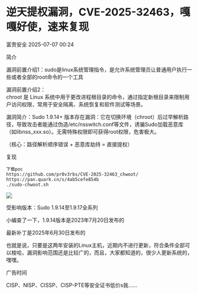 #  逆天提权漏洞，CVE-2025-32463，嘎嘎好使，速来复现  
 富贵安全   2025-07-07 00:24  
  
简介  
  
  
  
漏洞前置介绍1：sudo是linux系统管理指令，是允许系统管理员让普通用户执行一些或者全部的root命令的一个工具  
  
漏洞前置介绍2：  
chroot 是 Linux 系统中用于更改进程根目录的命令，通过指定新根目录来限制用户访问权限，常用于安全隔离、系统恢复和软件测试等场景。  
  
漏洞简介：Sudo 1.9.14+ 版本存在漏洞：它在切换环境（chroot）后过早解析路径，导致攻击者能通过伪造/etc/nsswitch.conf等文件，诱骗Sudo加载恶意库（如libnss_xxx.so）。无需特殊权限即可获得root权限，危害极大。  
  
（核心：路径解析顺序错误 + 恶意库劫持 = 直接提权）  
  
  
复现  
  
  
  
```
下载poc
https://github.com/pr0v3rbs/CVE-2025-32463_chwoot/
https://pan.quark.cn/s/4ab5cefe854b
./sudo-chwoot.sh
```  
  
  
  
![](https://mmbiz.qpic.cn/mmbiz_png/H7ec9FOh7voHHSCESicVMDZBXAwGA92nocQCpcbj52bzQBMYibhS3cn72lDoN45htwicn5Obe7GKKkIqpPCn0WKSw/640?wx_fmt=png&from=appmsg "")  
  
  
受影响版本：Sudo 1.9.14至1.9.17全系列   
  
  
小编查了一下，1.9.14版本是2023年7月20日发布的  
  
最新补丁是2025年6月30日发布的  
  
也就是说，只要是这两年安装的Linux主机，近期内不进行更新，符合条件全部可以梭哈，漏洞影响范围还是比较广的，而且，大家都知道的，很少人更新系统的，嘿嘿。  
  
  
广告时间  
  
  
  
CISP、NISP、CISSP、CISP-PTE等安全证书低价s我……  
  
  
